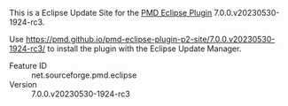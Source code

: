 This is a Eclipse Update Site for the [PMD Eclipse Plugin](https://github.com/pmd/pmd-eclipse-plugin/) 7.0.0.v20230530-1924-rc3.

Use <https://pmd.github.io/pmd-eclipse-plugin-p2-site/7.0.0.v20230530-1924-rc3/> to install the plugin with the Eclipse Update Manager.

<dl>
  <dt>Feature ID</dt>
  <dd>net.sourceforge.pmd.eclipse</dd>
  <dt>Version</dt>
  <dd>7.0.0.v20230530-1924-rc3</dd>
</dl>



